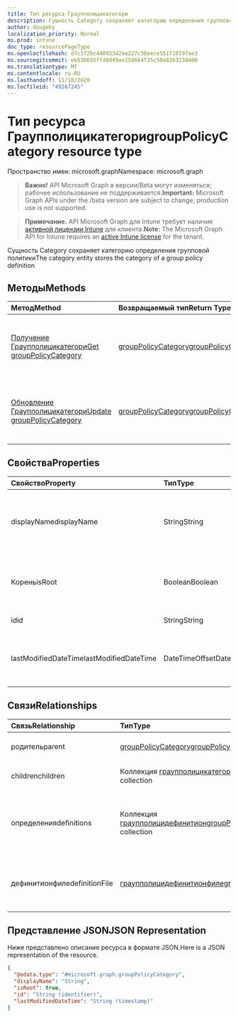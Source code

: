 ```yaml
---
title: Тип ресурса Граупполицикатегори
description: Сущность Category сохраняет категорию определения групповой политики
author: dougeby
localization_priority: Normal
ms.prod: intune
doc_type: resourcePageType
ms.openlocfilehash: d7c1f2bc44093342ee227c30eece551f10197ae3
ms.sourcegitcommit: eb536655ffd8d49ae258664f35c50a8263238400
ms.translationtype: MT
ms.contentlocale: ru-RU
ms.lasthandoff: 11/18/2020
ms.locfileid: "49267245"
---
```

# <a name="grouppolicycategory-resource-type"></a><span data-ttu-id="a800f-103">Тип ресурса Граупполицикатегори</span><span class="sxs-lookup"><span data-stu-id="a800f-103">groupPolicyCategory resource type</span></span>

<span data-ttu-id="a800f-104">Пространство имен: microsoft.graph</span><span class="sxs-lookup"><span data-stu-id="a800f-104">Namespace: microsoft.graph</span></span>

> <span data-ttu-id="a800f-105">**Важно!** API Microsoft Graph в версии/Beta могут изменяться; рабочее использование не поддерживается.</span><span class="sxs-lookup"><span data-stu-id="a800f-105">**Important:** Microsoft Graph APIs under the /beta version are subject to change; production use is not supported.</span></span>

> <span data-ttu-id="a800f-106">**Примечание.** API Microsoft Graph для Intune требует наличия [активной лицензии Intune](https://go.microsoft.com/fwlink/?linkid=839381) для клиента.</span><span class="sxs-lookup"><span data-stu-id="a800f-106">**Note:** The Microsoft Graph API for Intune requires an [active Intune license](https://go.microsoft.com/fwlink/?linkid=839381) for the tenant.</span></span>

<span data-ttu-id="a800f-107">Сущность Category сохраняет категорию определения групповой политики</span><span class="sxs-lookup"><span data-stu-id="a800f-107">The category entity stores the category of a group policy definition</span></span>

## <a name="methods"></a><span data-ttu-id="a800f-108">Методы</span><span class="sxs-lookup"><span data-stu-id="a800f-108">Methods</span></span>
|<span data-ttu-id="a800f-109">Метод</span><span class="sxs-lookup"><span data-stu-id="a800f-109">Method</span></span>|<span data-ttu-id="a800f-110">Возвращаемый тип</span><span class="sxs-lookup"><span data-stu-id="a800f-110">Return Type</span></span>|<span data-ttu-id="a800f-111">Описание</span><span class="sxs-lookup"><span data-stu-id="a800f-111">Description</span></span>|
|:---|:---|:---|
|[<span data-ttu-id="a800f-112">Получение Граупполицикатегори</span><span class="sxs-lookup"><span data-stu-id="a800f-112">Get groupPolicyCategory</span></span>](../api/intune-grouppolicy-grouppolicycategory-get.md)|[<span data-ttu-id="a800f-113">groupPolicyCategory</span><span class="sxs-lookup"><span data-stu-id="a800f-113">groupPolicyCategory</span></span>](../resources/intune-grouppolicy-grouppolicycategory.md)|<span data-ttu-id="a800f-114">Чтение свойств и связей объекта [граупполицикатегори](../resources/intune-grouppolicy-grouppolicycategory.md) .</span><span class="sxs-lookup"><span data-stu-id="a800f-114">Read properties and relationships of the [groupPolicyCategory](../resources/intune-grouppolicy-grouppolicycategory.md) object.</span></span>|
|[<span data-ttu-id="a800f-115">Обновление Граупполицикатегори</span><span class="sxs-lookup"><span data-stu-id="a800f-115">Update groupPolicyCategory</span></span>](../api/intune-grouppolicy-grouppolicycategory-update.md)|[<span data-ttu-id="a800f-116">groupPolicyCategory</span><span class="sxs-lookup"><span data-stu-id="a800f-116">groupPolicyCategory</span></span>](../resources/intune-grouppolicy-grouppolicycategory.md)|<span data-ttu-id="a800f-117">Обновление свойств объекта [граупполицикатегори](../resources/intune-grouppolicy-grouppolicycategory.md) .</span><span class="sxs-lookup"><span data-stu-id="a800f-117">Update the properties of a [groupPolicyCategory](../resources/intune-grouppolicy-grouppolicycategory.md) object.</span></span>|

## <a name="properties"></a><span data-ttu-id="a800f-118">Свойства</span><span class="sxs-lookup"><span data-stu-id="a800f-118">Properties</span></span>
|<span data-ttu-id="a800f-119">Свойство</span><span class="sxs-lookup"><span data-stu-id="a800f-119">Property</span></span>|<span data-ttu-id="a800f-120">Тип</span><span class="sxs-lookup"><span data-stu-id="a800f-120">Type</span></span>|<span data-ttu-id="a800f-121">Описание</span><span class="sxs-lookup"><span data-stu-id="a800f-121">Description</span></span>|
|:---|:---|:---|
|<span data-ttu-id="a800f-122">displayName</span><span class="sxs-lookup"><span data-stu-id="a800f-122">displayName</span></span>|<span data-ttu-id="a800f-123">String</span><span class="sxs-lookup"><span data-stu-id="a800f-123">String</span></span>|<span data-ttu-id="a800f-124">Идентификатор строки отображаемого имени категории</span><span class="sxs-lookup"><span data-stu-id="a800f-124">The string id of the category's display name</span></span>|
|<span data-ttu-id="a800f-125">Корень</span><span class="sxs-lookup"><span data-stu-id="a800f-125">isRoot</span></span>|<span data-ttu-id="a800f-126">Boolean</span><span class="sxs-lookup"><span data-stu-id="a800f-126">Boolean</span></span>|<span data-ttu-id="a800f-127">Определяет, является ли категория корневой категорией</span><span class="sxs-lookup"><span data-stu-id="a800f-127">Defines if the category is a root category</span></span>|
|<span data-ttu-id="a800f-128">id</span><span class="sxs-lookup"><span data-stu-id="a800f-128">id</span></span>|<span data-ttu-id="a800f-129">String</span><span class="sxs-lookup"><span data-stu-id="a800f-129">String</span></span>|<span data-ttu-id="a800f-130">Ключ объекта.</span><span class="sxs-lookup"><span data-stu-id="a800f-130">Key of the entity.</span></span>|
|<span data-ttu-id="a800f-131">lastModifiedDateTime</span><span class="sxs-lookup"><span data-stu-id="a800f-131">lastModifiedDateTime</span></span>|<span data-ttu-id="a800f-132">DateTimeOffset</span><span class="sxs-lookup"><span data-stu-id="a800f-132">DateTimeOffset</span></span>|<span data-ttu-id="a800f-133">Дата и время последнего изменения объекта.</span><span class="sxs-lookup"><span data-stu-id="a800f-133">The date and time the entity was last modified.</span></span>|

## <a name="relationships"></a><span data-ttu-id="a800f-134">Связи</span><span class="sxs-lookup"><span data-stu-id="a800f-134">Relationships</span></span>
|<span data-ttu-id="a800f-135">Связь</span><span class="sxs-lookup"><span data-stu-id="a800f-135">Relationship</span></span>|<span data-ttu-id="a800f-136">Тип</span><span class="sxs-lookup"><span data-stu-id="a800f-136">Type</span></span>|<span data-ttu-id="a800f-137">Описание</span><span class="sxs-lookup"><span data-stu-id="a800f-137">Description</span></span>|
|:---|:---|:---|
|<span data-ttu-id="a800f-138">родитель</span><span class="sxs-lookup"><span data-stu-id="a800f-138">parent</span></span>|[<span data-ttu-id="a800f-139">groupPolicyCategory</span><span class="sxs-lookup"><span data-stu-id="a800f-139">groupPolicyCategory</span></span>](../resources/intune-grouppolicy-grouppolicycategory.md)|<span data-ttu-id="a800f-140">Родительская категория</span><span class="sxs-lookup"><span data-stu-id="a800f-140">The parent category</span></span>|
|<span data-ttu-id="a800f-141">children</span><span class="sxs-lookup"><span data-stu-id="a800f-141">children</span></span>|<span data-ttu-id="a800f-142">Коллекция [граупполицикатегори](../resources/intune-grouppolicy-grouppolicycategory.md)</span><span class="sxs-lookup"><span data-stu-id="a800f-142">[groupPolicyCategory](../resources/intune-grouppolicy-grouppolicycategory.md) collection</span></span>|<span data-ttu-id="a800f-143">Категории дочерних элементов</span><span class="sxs-lookup"><span data-stu-id="a800f-143">The children categories</span></span>|
|<span data-ttu-id="a800f-144">определения</span><span class="sxs-lookup"><span data-stu-id="a800f-144">definitions</span></span>|<span data-ttu-id="a800f-145">Коллекция [граупполицидефинитион](../resources/intune-grouppolicy-grouppolicydefinition.md)</span><span class="sxs-lookup"><span data-stu-id="a800f-145">[groupPolicyDefinition](../resources/intune-grouppolicy-grouppolicydefinition.md) collection</span></span>|<span data-ttu-id="a800f-146">Непосредственный дочерний элемент Граупполицидефинитион в категории</span><span class="sxs-lookup"><span data-stu-id="a800f-146">The immediate GroupPolicyDefinition children of the category</span></span>|
|<span data-ttu-id="a800f-147">дефинитионфиле</span><span class="sxs-lookup"><span data-stu-id="a800f-147">definitionFile</span></span>|[<span data-ttu-id="a800f-148">граупполицидефинитионфиле</span><span class="sxs-lookup"><span data-stu-id="a800f-148">groupPolicyDefinitionFile</span></span>](../resources/intune-grouppolicy-grouppolicydefinitionfile.md)|<span data-ttu-id="a800f-149">Идентификатор файла определения, из которого получена Категория</span><span class="sxs-lookup"><span data-stu-id="a800f-149">The id of the definition file the category came from</span></span>|

## <a name="json-representation"></a><span data-ttu-id="a800f-150">Представление JSON</span><span class="sxs-lookup"><span data-stu-id="a800f-150">JSON Representation</span></span>
<span data-ttu-id="a800f-151">Ниже представлено описание ресурса в формате JSON.</span><span class="sxs-lookup"><span data-stu-id="a800f-151">Here is a JSON representation of the resource.</span></span>
<!-- {
  "blockType": "resource",
  "keyProperty": "id",
  "@odata.type": "microsoft.graph.groupPolicyCategory"
}
-->
``` json
{
  "@odata.type": "#microsoft.graph.groupPolicyCategory",
  "displayName": "String",
  "isRoot": true,
  "id": "String (identifier)",
  "lastModifiedDateTime": "String (timestamp)"
}
```




